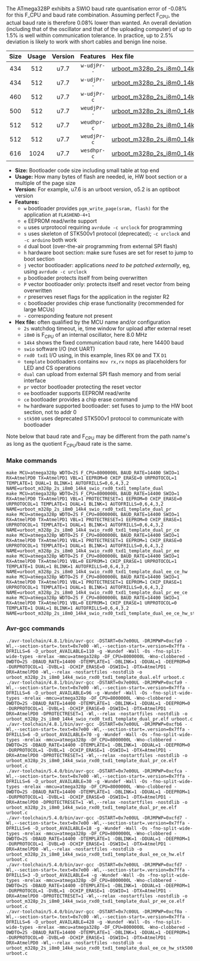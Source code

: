 The ATmega328P exhibits a SWIO baud rate quantisation error of -0.08% for this F_CPU and baud rate combination. Assuming perfect F<sub>CPU</sub>, the actual baud rate is therefore 0.08% lower than wanted. An overall deviation (including that of the oscillator and that of the uploading computer) of up to 1.5% is well within communication tolerance. In practice, up to 2.5% deviation is likely to work with short cables and benign line noise.

|Size|Usage|Version|Features|Hex file|
|:-:|:-:|:-:|:-:|:--|
|434|512|u7.7|`w-udjPr--`|[urboot_m328p_2s_i8m0_14k4_swio_rxd0_txd1_template_dual.hex](https://raw.githubusercontent.com/stefanrueger/urboot.hex/main/boards/moteino/atmega328p/watchdog_2_s/internal_oscillator/+8m000000_hz/++14k4_baud/uart0_rxd0_txd1/template_dual/urboot_m328p_2s_i8m0_14k4_swio_rxd0_txd1_template_dual.hex)|
|434|512|u7.7|`w-udjPr--`|[urboot_m328p_2s_i8m0_14k4_swio_rxd0_txd1_template_dual_pr.hex](https://raw.githubusercontent.com/stefanrueger/urboot.hex/main/boards/moteino/atmega328p/watchdog_2_s/internal_oscillator/+8m000000_hz/++14k4_baud/uart0_rxd0_txd1/template_dual/urboot_m328p_2s_i8m0_14k4_swio_rxd0_txd1_template_dual_pr.hex)|
|460|512|u7.7|`w-udjPr-c`|[urboot_m328p_2s_i8m0_14k4_swio_rxd0_txd1_template_dual_pr_ce.hex](https://raw.githubusercontent.com/stefanrueger/urboot.hex/main/boards/moteino/atmega328p/watchdog_2_s/internal_oscillator/+8m000000_hz/++14k4_baud/uart0_rxd0_txd1/template_dual/urboot_m328p_2s_i8m0_14k4_swio_rxd0_txd1_template_dual_pr_ce.hex)|
|500|512|u7.7|`weudjPr--`|[urboot_m328p_2s_i8m0_14k4_swio_rxd0_txd1_template_dual_pr_ee.hex](https://raw.githubusercontent.com/stefanrueger/urboot.hex/main/boards/moteino/atmega328p/watchdog_2_s/internal_oscillator/+8m000000_hz/++14k4_baud/uart0_rxd0_txd1/template_dual/urboot_m328p_2s_i8m0_14k4_swio_rxd0_txd1_template_dual_pr_ee.hex)|
|512|512|u7.7|`weudhpr-c`|[urboot_m328p_2s_i8m0_14k4_swio_rxd0_txd1_template_dual_ee_ce_hw.hex](https://raw.githubusercontent.com/stefanrueger/urboot.hex/main/boards/moteino/atmega328p/watchdog_2_s/internal_oscillator/+8m000000_hz/++14k4_baud/uart0_rxd0_txd1/template_dual/urboot_m328p_2s_i8m0_14k4_swio_rxd0_txd1_template_dual_ee_ce_hw.hex)|
|512|512|u7.7|`weudjPr-c`|[urboot_m328p_2s_i8m0_14k4_swio_rxd0_txd1_template_dual_pr_ee_ce.hex](https://raw.githubusercontent.com/stefanrueger/urboot.hex/main/boards/moteino/atmega328p/watchdog_2_s/internal_oscillator/+8m000000_hz/++14k4_baud/uart0_rxd0_txd1/template_dual/urboot_m328p_2s_i8m0_14k4_swio_rxd0_txd1_template_dual_pr_ee_ce.hex)|
|616|1024|u7.7|`wesdhpr-c`|[urboot_m328p_2s_i8m0_14k4_swio_rxd0_txd1_template_dual_ee_ce_hw_stk500.hex](https://raw.githubusercontent.com/stefanrueger/urboot.hex/main/boards/moteino/atmega328p/watchdog_2_s/internal_oscillator/+8m000000_hz/++14k4_baud/uart0_rxd0_txd1/template_dual/urboot_m328p_2s_i8m0_14k4_swio_rxd0_txd1_template_dual_ee_ce_hw_stk500.hex)|

- **Size:** Bootloader code size including small table at top end
- **Usage:** How many bytes of flash are needed, ie, HW boot section or a multiple of the page size
- **Version:** For example, u7.6 is an urboot version, o5.2 is an optiboot version
- **Features:**
  + `w` bootloader provides `pgm_write_page(sram, flash)` for the application at `FLASHEND-4+1`
  + `e` EEPROM read/write support
  + `u` uses urprotocol requiring `avrdude -c urclock` for programming
  + `s` uses skeleton of STK500v1 protocol (deprecated); `-c urclock` and `-c arduino` both work
  + `d` dual boot (over-the-air programming from external SPI flash)
  + `h` hardware boot section: make sure fuses are set for reset to jump to boot section
  + `j` vector bootloader: applications *need to be patched externally*, eg, using `avrdude -c urclock`
  + `p` bootloader protects itself from being overwritten
  + `P` vector bootloader only: protects itself and reset vector from being overwritten
  + `r` preserves reset flags for the application in the register R2
  + `c` bootloader provides chip erase functionality (recommended for large MCUs)
  + `-` corresponding feature not present
- **Hex file:** often qualified by the MCU name and/or configuration
  + `2s` watchdog timeout, ie, time window for upload after external reset
  + `i8m0` is F<sub>CPU</sub> of an internal oscillator, here 8.0 MHz
  + `14k4` shows the fixed communication baud rate, here 14400 baud
  + `swio` software I/O (not UART)
  + `rxd0 txd1` I/O using, in this example, lines RX `D0` and TX `D1`
  + `template` bootloaders contains `mov rx,rx` nops as placeholders for LED and CS operations
  + `dual` can upload from external SPI flash memory and from serial interface
  + `pr` vector bootloader protecting the reset vector
  + `ee` bootloader supports EEPROM read/write
  + `ce` bootloader provides a chip erase command
  + `hw` hardware supported bootloader: set fuses to jump to the HW boot section, not to addr 0
  + `stk500` uses deprecated STK500v1 protocol to communicate with bootloader


Note below that baud rate and F<sub>CPU</sub> may be different from the path name's as long as the quotient F<sub>CPU</sub>/baud rate is the same.

### Make commands
```
make MCU=atmega328p WDTO=2S F_CPU=8000000L BAUD_RATE=14400 SWIO=1 RX=AtmelPD0 TX=AtmelPD1 VBL=1 EEPROM=0 CHIP_ERASE=0 URPROTOCOL=1 TEMPLATE=1 DUAL=1 BLINK=1 AUTOFRILLS=0,6,4,3,2 NAME=urboot_m328p_2s_i8m0_14k4_swio_rxd0_txd1_template_dual
make MCU=atmega328p WDTO=2S F_CPU=8000000L BAUD_RATE=14400 SWIO=1 RX=AtmelPD0 TX=AtmelPD1 VBL=1 PROTECTRESET=1 EEPROM=0 CHIP_ERASE=0 URPROTOCOL=1 TEMPLATE=1 DUAL=1 BLINK=1 AUTOFRILLS=0,6,4,3,2 NAME=urboot_m328p_2s_i8m0_14k4_swio_rxd0_txd1_template_dual_pr
make MCU=atmega328p WDTO=2S F_CPU=8000000L BAUD_RATE=14400 SWIO=1 RX=AtmelPD0 TX=AtmelPD1 VBL=1 PROTECTRESET=1 EEPROM=0 CHIP_ERASE=1 URPROTOCOL=1 TEMPLATE=1 DUAL=1 BLINK=1 AUTOFRILLS=0,6,4,3,2 NAME=urboot_m328p_2s_i8m0_14k4_swio_rxd0_txd1_template_dual_pr_ce
make MCU=atmega328p WDTO=2S F_CPU=8000000L BAUD_RATE=14400 SWIO=1 RX=AtmelPD0 TX=AtmelPD1 VBL=1 PROTECTRESET=1 EEPROM=1 CHIP_ERASE=0 URPROTOCOL=1 TEMPLATE=1 DUAL=1 BLINK=1 AUTOFRILLS=0,6,4,3,2 NAME=urboot_m328p_2s_i8m0_14k4_swio_rxd0_txd1_template_dual_pr_ee
make MCU=atmega328p WDTO=2S F_CPU=8000000L BAUD_RATE=14400 SWIO=1 RX=AtmelPD0 TX=AtmelPD1 VBL=0 EEPROM=1 CHIP_ERASE=1 URPROTOCOL=1 TEMPLATE=1 DUAL=1 BLINK=1 AUTOFRILLS=0,6,4,3,2 NAME=urboot_m328p_2s_i8m0_14k4_swio_rxd0_txd1_template_dual_ee_ce_hw
make MCU=atmega328p WDTO=2S F_CPU=8000000L BAUD_RATE=14400 SWIO=1 RX=AtmelPD0 TX=AtmelPD1 VBL=1 PROTECTRESET=1 EEPROM=1 CHIP_ERASE=1 URPROTOCOL=1 TEMPLATE=1 DUAL=1 BLINK=1 AUTOFRILLS=0,6,4,3,2 NAME=urboot_m328p_2s_i8m0_14k4_swio_rxd0_txd1_template_dual_pr_ee_ce
make MCU=atmega328p WDTO=2S F_CPU=8000000L BAUD_RATE=14400 SWIO=1 RX=AtmelPD0 TX=AtmelPD1 VBL=0 EEPROM=1 CHIP_ERASE=1 URPROTOCOL=0 TEMPLATE=1 DUAL=1 BLINK=1 AUTOFRILLS=0,6,4,3,2 NAME=urboot_m328p_2s_i8m0_14k4_swio_rxd0_txd1_template_dual_ee_ce_hw_stk500
```

### Avr-gcc commands
```
./avr-toolchain/4.8.1/bin/avr-gcc -DSTART=0x7e00UL -DRJMPWP=0xcfa9 -Wl,--section-start=.text=0x7e00 -Wl,--section-start=.version=0x7ffa -DFRILLS=6 -D_urboot_AVAILABLE=110 -g -Wundef -Wall -Os -fno-split-wide-types -mrelax -mmcu=atmega328p -DF_CPU=8000000L -Wno-clobbered -DWDTO=2S -DBAUD_RATE=14400 -DTEMPLATE=1 -DBLINK=1 -DDUAL=1 -DEEPROM=0 -DURPROTOCOL=1 -DVBL=1 -DCHIP_ERASE=0 -DSWIO=1 -DTX=AtmelPD1 -DRX=AtmelPD0 -Wl,--relax -nostartfiles -nostdlib -o urboot_m328p_2s_i8m0_14k4_swio_rxd0_txd1_template_dual.elf urboot.c
./avr-toolchain/4.8.1/bin/avr-gcc -DSTART=0x7e00UL -DRJMPWP=0xcfa9 -Wl,--section-start=.text=0x7e00 -Wl,--section-start=.version=0x7ffa -DFRILLS=6 -D_urboot_AVAILABLE=96 -g -Wundef -Wall -Os -fno-split-wide-types -mrelax -mmcu=atmega328p -DF_CPU=8000000L -Wno-clobbered -DWDTO=2S -DBAUD_RATE=14400 -DTEMPLATE=1 -DBLINK=1 -DDUAL=1 -DEEPROM=0 -DURPROTOCOL=1 -DVBL=1 -DCHIP_ERASE=0 -DSWIO=1 -DTX=AtmelPD1 -DRX=AtmelPD0 -DPROTECTRESET=1 -Wl,--relax -nostartfiles -nostdlib -o urboot_m328p_2s_i8m0_14k4_swio_rxd0_txd1_template_dual_pr.elf urboot.c
./avr-toolchain/4.8.1/bin/avr-gcc -DSTART=0x7e00UL -DRJMPWP=0xcfb6 -Wl,--section-start=.text=0x7e00 -Wl,--section-start=.version=0x7ffa -DFRILLS=6 -D_urboot_AVAILABLE=70 -g -Wundef -Wall -Os -fno-split-wide-types -mrelax -mmcu=atmega328p -DF_CPU=8000000L -Wno-clobbered -DWDTO=2S -DBAUD_RATE=14400 -DTEMPLATE=1 -DBLINK=1 -DDUAL=1 -DEEPROM=0 -DURPROTOCOL=1 -DVBL=1 -DCHIP_ERASE=1 -DSWIO=1 -DTX=AtmelPD1 -DRX=AtmelPD0 -DPROTECTRESET=1 -Wl,--relax -nostartfiles -nostdlib -o urboot_m328p_2s_i8m0_14k4_swio_rxd0_txd1_template_dual_pr_ce.elf urboot.c
./avr-toolchain/5.4.0/bin/avr-gcc -DSTART=0x7e00UL -DRJMPWP=0xcfca -Wl,--section-start=.text=0x7e00 -Wl,--section-start=.version=0x7ffa -DFRILLS=6 -D_urboot_AVAILABLE=30 -g -Wundef -Wall -Os -fno-split-wide-types -mrelax -mmcu=atmega328p -DF_CPU=8000000L -Wno-clobbered -DWDTO=2S -DBAUD_RATE=14400 -DTEMPLATE=1 -DBLINK=1 -DDUAL=1 -DEEPROM=1 -DURPROTOCOL=1 -DVBL=1 -DCHIP_ERASE=0 -DSWIO=1 -DTX=AtmelPD1 -DRX=AtmelPD0 -DPROTECTRESET=1 -Wl,--relax -nostartfiles -nostdlib -o urboot_m328p_2s_i8m0_14k4_swio_rxd0_txd1_template_dual_pr_ee.elf urboot.c
./avr-toolchain/5.4.0/bin/avr-gcc -DSTART=0x7e00UL -DRJMPWP=0xcfd7 -Wl,--section-start=.text=0x7e00 -Wl,--section-start=.version=0x7ffa -DFRILLS=6 -D_urboot_AVAILABLE=18 -g -Wundef -Wall -Os -fno-split-wide-types -mrelax -mmcu=atmega328p -DF_CPU=8000000L -Wno-clobbered -DWDTO=2S -DBAUD_RATE=14400 -DTEMPLATE=1 -DBLINK=1 -DDUAL=1 -DEEPROM=1 -DURPROTOCOL=1 -DVBL=0 -DCHIP_ERASE=1 -DSWIO=1 -DTX=AtmelPD1 -DRX=AtmelPD0 -Wl,--relax -nostartfiles -nostdlib -o urboot_m328p_2s_i8m0_14k4_swio_rxd0_txd1_template_dual_ee_ce_hw.elf urboot.c
./avr-toolchain/5.4.0/bin/avr-gcc -DSTART=0x7e00UL -DRJMPWP=0xcfd7 -Wl,--section-start=.text=0x7e00 -Wl,--section-start=.version=0x7ffa -DFRILLS=3 -D_urboot_AVAILABLE=4 -g -Wundef -Wall -Os -fno-split-wide-types -mrelax -mmcu=atmega328p -DF_CPU=8000000L -Wno-clobbered -DWDTO=2S -DBAUD_RATE=14400 -DTEMPLATE=1 -DBLINK=1 -DDUAL=1 -DEEPROM=1 -DURPROTOCOL=1 -DVBL=1 -DCHIP_ERASE=1 -DSWIO=1 -DTX=AtmelPD1 -DRX=AtmelPD0 -DPROTECTRESET=1 -Wl,--relax -nostartfiles -nostdlib -o urboot_m328p_2s_i8m0_14k4_swio_rxd0_txd1_template_dual_pr_ee_ce.elf urboot.c
./avr-toolchain/5.4.0/bin/avr-gcc -DSTART=0x7c00UL -DRJMPWP=0xcf0a -Wl,--section-start=.text=0x7c00 -Wl,--section-start=.version=0x7ffa -DFRILLS=6 -D_urboot_AVAILABLE=428 -g -Wundef -Wall -Os -fno-split-wide-types -mrelax -mmcu=atmega328p -DF_CPU=8000000L -Wno-clobbered -DWDTO=2S -DBAUD_RATE=14400 -DTEMPLATE=1 -DBLINK=1 -DDUAL=1 -DEEPROM=1 -DURPROTOCOL=0 -DVBL=0 -DCHIP_ERASE=1 -DSWIO=1 -DTX=AtmelPD1 -DRX=AtmelPD0 -Wl,--relax -nostartfiles -nostdlib -o urboot_m328p_2s_i8m0_14k4_swio_rxd0_txd1_template_dual_ee_ce_hw_stk500.elf urboot.c
```

